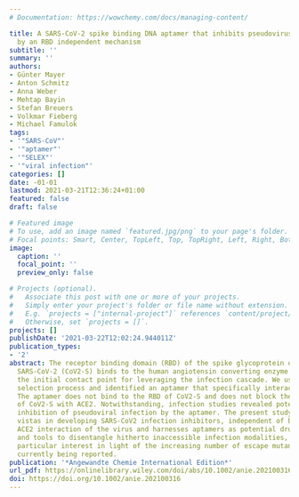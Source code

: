 ```yaml
---
# Documentation: https://wowchemy.com/docs/managing-content/

title: A SARS-CoV-2 spike binding DNA aptamer that inhibits pseudovirus infection
  by an RBD independent mechanism
subtitle: ''
summary: ''
authors:
- Günter Mayer
- Anton Schmitz
- Anna Weber
- Mehtap Bayin
- Stefan Breuers
- Volkmar Fieberg
- Michael Famulok
tags:
- '"SARS-CoV"'
- '"aptamer"'
- '"SELEX"'
- '"viral infection"'
categories: []
date: -01-01
lastmod: 2021-03-21T12:36:24+01:00
featured: false
draft: false

# Featured image
# To use, add an image named `featured.jpg/png` to your page's folder.
# Focal points: Smart, Center, TopLeft, Top, TopRight, Left, Right, BottomLeft, Bottom, BottomRight.
image:
  caption: ''
  focal_point: ''
  preview_only: false

# Projects (optional).
#   Associate this post with one or more of your projects.
#   Simply enter your project's folder or file name without extension.
#   E.g. `projects = ["internal-project"]` references `content/project/deep-learning/index.md`.
#   Otherwise, set `projects = []`.
projects: []
publishDate: '2021-03-22T12:02:24.944011Z'
publication_types:
- '2'
abstract: The receptor binding domain (RBD) of the spike glycoprotein of the coronavirus
  SARS-CoV-2 (CoV2-S) binds to the human angiotensin converting enzyme 2 (ACE2) representing
  the initial contact point for leveraging the infection cascade. We used an automated
  selection process and identified an aptamer that specifically interacts with CoV2-S.
  The aptamer does not bind to the RBD of CoV2-S and does not block the interaction
  of CoV2-S with ACE2. Notwithstanding, infection studies revealed potent and specific
  inhibition of pseudoviral infection by the aptamer. The present study opens up new
  vistas in developing SARS-CoV2 infection inhibitors, independent of blocking the
  ACE2 interaction of the virus and harnesses aptamers as potential drug candidates
  and tools to disentangle hitherto inaccessible infection modalities, which is of
  particular interest in light of the increasing number of escape mutants that are
  currently being reported.
publication: '*Angewandte Chemie International Edition*'
url_pdf: https://onlinelibrary.wiley.com/doi/abs/10.1002/anie.202100316
doi: https://doi.org/10.1002/anie.202100316
---
```


